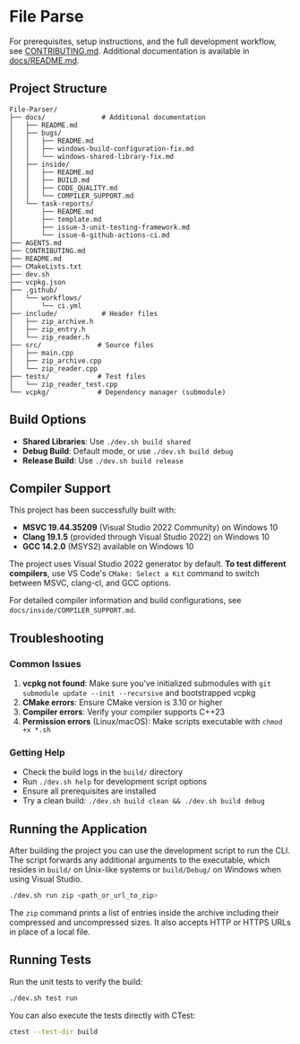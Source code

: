 # File Parse
For prerequisites, setup instructions, and the full development workflow, see [CONTRIBUTING.md](CONTRIBUTING.md). Additional documentation is available in [docs/README.md](docs/README.md).

## Project Structure

```
File-Parser/
├── docs/              # Additional documentation
│   ├── README.md
│   ├── bugs/
│   │   ├── README.md
│   │   ├── windows-build-configuration-fix.md
│   │   └── windows-shared-library-fix.md
│   ├── inside/
│   │   ├── README.md
│   │   ├── BUILD.md
│   │   ├── CODE_QUALITY.md
│   │   └── COMPILER_SUPPORT.md
│   └── task-reports/
│       ├── README.md
│       ├── template.md
│       ├── issue-3-unit-testing-framework.md
│       └── issue-6-github-actions-ci.md
├── AGENTS.md
├── CONTRIBUTING.md
├── README.md
├── CMakeLists.txt
├── dev.sh
├── vcpkg.json
├── .github/
│   └── workflows/
│       └── ci.yml
├── include/           # Header files
│   ├── zip_archive.h
│   ├── zip_entry.h
│   └── zip_reader.h
├── src/              # Source files
│   ├── main.cpp
│   ├── zip_archive.cpp
│   └── zip_reader.cpp
├── tests/            # Test files
│   └── zip_reader_test.cpp
└── vcpkg/            # Dependency manager (submodule)
```

## Build Options

- **Shared Libraries**: Use `./dev.sh build shared`
- **Debug Build**: Default mode, or use `./dev.sh build debug`
- **Release Build**: Use `./dev.sh build release`

## Compiler Support

This project has been successfully built with:
- **MSVC 19.44.35209** (Visual Studio 2022 Community) on Windows 10
- **Clang 19.1.5** (provided through Visual Studio 2022) on Windows 10
- **GCC 14.2.0** (MSYS2) available on Windows 10

The project uses Visual Studio 2022 generator by default. **To test different compilers**, use VS Code's `CMake: Select a Kit` command to switch between MSVC, clang-cl, and GCC options.

For detailed compiler information and build configurations, see `docs/inside/COMPILER_SUPPORT.md`.

## Troubleshooting

### Common Issues

1. **vcpkg not found**: Make sure you've initialized submodules with `git submodule update --init --recursive` and bootstrapped vcpkg
2. **CMake errors**: Ensure CMake version is 3.10 or higher
3. **Compiler errors**: Verify your compiler supports C++23
4. **Permission errors** (Linux/macOS): Make scripts executable with `chmod +x *.sh`

### Getting Help

- Check the build logs in the `build/` directory
- Run `./dev.sh help` for development script options
- Ensure all prerequisites are installed
- Try a clean build: `./dev.sh build clean && ./dev.sh build debug`

## Running the Application

After building the project you can use the development script to run the CLI. The script forwards any additional arguments to the executable, which resides in `build/` on Unix-like systems or `build/Debug/` on Windows when using Visual Studio.

```bash
./dev.sh run zip <path_or_url_to_zip>
```

The `zip` command prints a list of entries inside the archive including their compressed and uncompressed sizes. It also accepts HTTP or HTTPS URLs in place of a local file.

## Running Tests

Run the unit tests to verify the build:

```bash
./dev.sh test run
```

You can also execute the tests directly with CTest:

```bash
ctest --test-dir build
```
